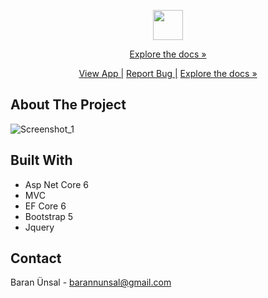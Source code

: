 <p align="center">
  <img height="48" width="48" src="https://user-images.githubusercontent.com/96000792/194586367-d43522c7-1ed7-446c-8e65-08ff7c3635bf.png" />
</p>

<p align="center">
  <a href="https://github.com/BarannUnsal/SedoFurniture">Explore the docs »</a>
</p>
  
<p align="center">
  <a href="https://www.sedomobilya.com/">View App |</a>
  <a href="https://github.com/BarannUnsal/SedoFurniture/issues"> Report Bug |</a>
  <a href="https://github.com/BarannUnsal/SedoFurniture/issues">Explore the docs »</a>
</p>

## About The Project

![Screenshot_1](https://user-images.githubusercontent.com/96000792/194583320-e74b191b-782b-45e2-a32a-251ada2b78e3.png)

## Built With
- Asp Net Core 6
- MVC
- EF Core 6
- Bootstrap 5
- Jquery

## Contact
Baran Ünsal - [barannunsal@gmail.com](barannunsal@gmail.com)
